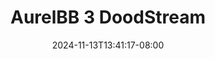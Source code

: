 --- 
title: "AurelBB 3  DoodStream"
description: "  bokep AurelBB 3  DoodStream premium   terbaru"
date: 2024-11-13T13:41:17-08:00
file_code: "wyy1za91mwbt"
draft: false
cover: "lutkumbxmjzkuaxu.jpg"
tags: ["AurelBB", "DoodStream", "bokep-indo", "bokep-viral", "bokep-ig"]
length: 255
fld_id: "1482980"
foldername: "Aurelbb update"
categories: ["Aurelbb update"]
views: 0
---